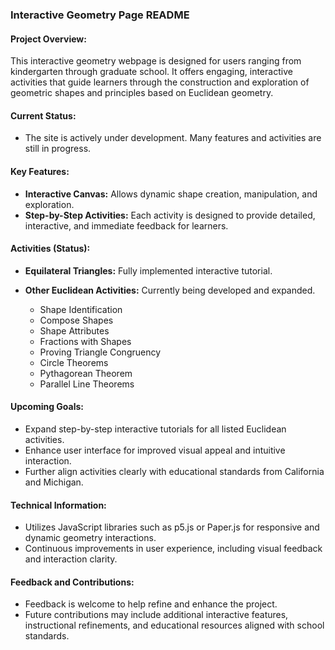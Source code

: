 ### Interactive Geometry Page README

#### Project Overview:

This interactive geometry webpage is designed for users ranging from kindergarten through graduate school. It offers engaging, interactive activities that guide learners through the construction and exploration of geometric shapes and principles based on Euclidean geometry.

#### Current Status:

* The site is actively under development. Many features and activities are still in progress.

#### Key Features:

* **Interactive Canvas:** Allows dynamic shape creation, manipulation, and exploration.
* **Step-by-Step Activities:** Each activity is designed to provide detailed, interactive, and immediate feedback for learners.

#### Activities (Status):

* **Equilateral Triangles:** Fully implemented interactive tutorial.
* **Other Euclidean Activities:** Currently being developed and expanded.

  * Shape Identification
  * Compose Shapes
  * Shape Attributes
  * Fractions with Shapes
  * Proving Triangle Congruency
  * Circle Theorems
  * Pythagorean Theorem
  * Parallel Line Theorems

#### Upcoming Goals:

* Expand step-by-step interactive tutorials for all listed Euclidean activities.
* Enhance user interface for improved visual appeal and intuitive interaction.
* Further align activities clearly with educational standards from California and Michigan.

#### Technical Information:

* Utilizes JavaScript libraries such as p5.js or Paper.js for responsive and dynamic geometry interactions.
* Continuous improvements in user experience, including visual feedback and interaction clarity.

#### Feedback and Contributions:

* Feedback is welcome to help refine and enhance the project.
* Future contributions may include additional interactive features, instructional refinements, and educational resources aligned with school standards.
